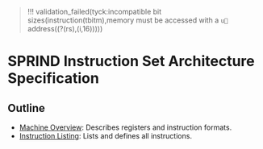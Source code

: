 
> !!! validation_failed(tyck:incompatible bit sizes(instruction(tbitm),memory must be accessed with a `u` address(\(?(rs),\(i,16)))))


# SPRIND Instruction Set Architecture Specification


## Outline

- [Machine Overview](machine-overview.md): Describes registers and instruction formats.
- [Instruction Listing](instruction-listing.md): Lists and defines all instructions.
